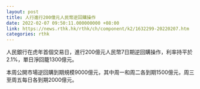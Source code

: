 ```yaml
---
layout: post
title: 人行進行200億元人民幣逆回購操作
date: 2022-02-07 09:50:11.000000000 +08:00
link: https://news.rthk.hk/rthk/ch/component/k2/1632299-20220207.htm
categories: rthk
---
```


人民銀行在虎年首個交易日，進行200億元人民幣7日期逆回購操作，利率持平於2.1%，單日淨回籠1300億元。

本周公開市場逆回購到期規模9000億元，其中周一和周二各到期1500億元，周三至周五每日各到期2000億元。

